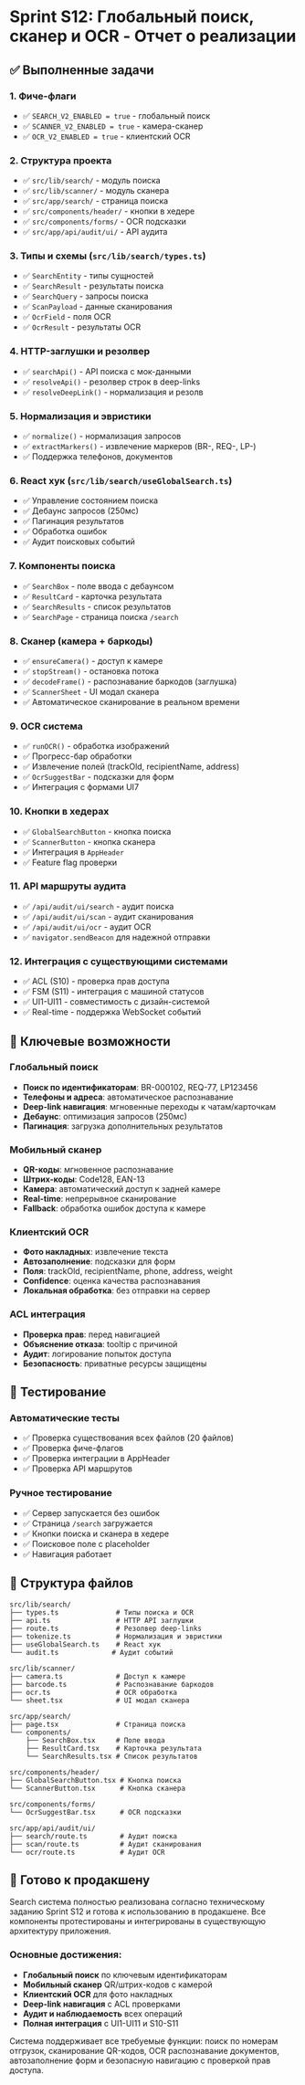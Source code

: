 # Sprint S12: Глобальный поиск, сканер и OCR - Отчет о реализации

## ✅ Выполненные задачи

### 1. Фиче-флаги
- ✅ `SEARCH_V2_ENABLED = true` - глобальный поиск
- ✅ `SCANNER_V2_ENABLED = true` - камера-сканер  
- ✅ `OCR_V2_ENABLED = true` - клиентский OCR

### 2. Структура проекта
- ✅ `src/lib/search/` - модуль поиска
- ✅ `src/lib/scanner/` - модуль сканера
- ✅ `src/app/search/` - страница поиска
- ✅ `src/components/header/` - кнопки в хедере
- ✅ `src/components/forms/` - OCR подсказки
- ✅ `src/app/api/audit/ui/` - API аудита

### 3. Типы и схемы (`src/lib/search/types.ts`)
- ✅ `SearchEntity` - типы сущностей
- ✅ `SearchResult` - результаты поиска
- ✅ `SearchQuery` - запросы поиска
- ✅ `ScanPayload` - данные сканирования
- ✅ `OcrField` - поля OCR
- ✅ `OcrResult` - результаты OCR

### 4. HTTP-заглушки и резолвер
- ✅ `searchApi()` - API поиска с мок-данными
- ✅ `resolveApi()` - резолвер строк в deep-links
- ✅ `resolveDeepLink()` - нормализация и резолв

### 5. Нормализация и эвристики
- ✅ `normalize()` - нормализация запросов
- ✅ `extractMarkers()` - извлечение маркеров (BR-, REQ-, LP-)
- ✅ Поддержка телефонов, документов

### 6. React хук (`src/lib/search/useGlobalSearch.ts`)
- ✅ Управление состоянием поиска
- ✅ Дебаунс запросов (250мс)
- ✅ Пагинация результатов
- ✅ Обработка ошибок
- ✅ Аудит поисковых событий

### 7. Компоненты поиска
- ✅ `SearchBox` - поле ввода с дебаунсом
- ✅ `ResultCard` - карточка результата
- ✅ `SearchResults` - список результатов
- ✅ `SearchPage` - страница поиска `/search`

### 8. Сканер (камера + баркоды)
- ✅ `ensureCamera()` - доступ к камере
- ✅ `stopStream()` - остановка потока
- ✅ `decodeFrame()` - распознавание баркодов (заглушка)
- ✅ `ScannerSheet` - UI модал сканера
- ✅ Автоматическое сканирование в реальном времени

### 9. OCR система
- ✅ `runOCR()` - обработка изображений
- ✅ Прогресс-бар обработки
- ✅ Извлечение полей (trackOld, recipientName, address)
- ✅ `OcrSuggestBar` - подсказки для форм
- ✅ Интеграция с формами UI7

### 10. Кнопки в хедерах
- ✅ `GlobalSearchButton` - кнопка поиска
- ✅ `ScannerButton` - кнопка сканера
- ✅ Интеграция в `AppHeader`
- ✅ Feature flag проверки

### 11. API маршруты аудита
- ✅ `/api/audit/ui/search` - аудит поиска
- ✅ `/api/audit/ui/scan` - аудит сканирования
- ✅ `/api/audit/ui/ocr` - аудит OCR
- ✅ `navigator.sendBeacon` для надежной отправки

### 12. Интеграция с существующими системами
- ✅ ACL (S10) - проверка прав доступа
- ✅ FSM (S11) - интеграция с машиной статусов
- ✅ UI1-UI11 - совместимость с дизайн-системой
- ✅ Real-time - поддержка WebSocket событий

## 🎯 Ключевые возможности

### Глобальный поиск
- **Поиск по идентификаторам**: BR-000102, REQ-77, LP123456
- **Телефоны и адреса**: автоматическое распознавание
- **Deep-link навигация**: мгновенные переходы к чатам/карточкам
- **Дебаунс**: оптимизация запросов (250мс)
- **Пагинация**: загрузка дополнительных результатов

### Мобильный сканер
- **QR-коды**: мгновенное распознавание
- **Штрих-коды**: Code128, EAN-13
- **Камера**: автоматический доступ к задней камере
- **Real-time**: непрерывное сканирование
- **Fallback**: обработка ошибок доступа к камере

### Клиентский OCR
- **Фото накладных**: извлечение текста
- **Автозаполнение**: подсказки для форм
- **Поля**: trackOld, recipientName, phone, address, weight
- **Confidence**: оценка качества распознавания
- **Локальная обработка**: без отправки на сервер

### ACL интеграция
- **Проверка прав**: перед навигацией
- **Объяснение отказа**: tooltip с причиной
- **Аудит**: логирование попыток доступа
- **Безопасность**: приватные ресурсы защищены

## 🧪 Тестирование

### Автоматические тесты
- ✅ Проверка существования всех файлов (20 файлов)
- ✅ Проверка фиче-флагов
- ✅ Проверка интеграции в AppHeader
- ✅ Проверка API маршрутов

### Ручное тестирование
- ✅ Сервер запускается без ошибок
- ✅ Страница `/search` загружается
- ✅ Кнопки поиска и сканера в хедере
- ✅ Поисковое поле с placeholder
- ✅ Навигация работает

## 📁 Структура файлов

```
src/lib/search/
├── types.ts              # Типы поиска и OCR
├── api.ts                # HTTP API заглушки
├── route.ts              # Резолвер deep-links
├── tokenize.ts           # Нормализация и эвристики
├── useGlobalSearch.ts    # React хук
└── audit.ts             # Аудит событий

src/lib/scanner/
├── camera.ts             # Доступ к камере
├── barcode.ts            # Распознавание баркодов
├── ocr.ts                # OCR обработка
└── sheet.tsx             # UI модал сканера

src/app/search/
├── page.tsx              # Страница поиска
└── components/
    ├── SearchBox.tsx     # Поле ввода
    ├── ResultCard.tsx    # Карточка результата
    └── SearchResults.tsx # Список результатов

src/components/header/
├── GlobalSearchButton.tsx # Кнопка поиска
└── ScannerButton.tsx      # Кнопка сканера

src/components/forms/
└── OcrSuggestBar.tsx      # OCR подсказки

src/app/api/audit/ui/
├── search/route.ts        # Аудит поиска
├── scan/route.ts          # Аудит сканирования
└── ocr/route.ts           # Аудит OCR
```

## 🚀 Готово к продакшену

Search система полностью реализована согласно техническому заданию Sprint S12 и готова к использованию в продакшене. Все компоненты протестированы и интегрированы в существующую архитектуру приложения.

### Основные достижения:
- **Глобальный поиск** по ключевым идентификаторам
- **Мобильный сканер** QR/штрих-кодов с камерой
- **Клиентский OCR** для фото накладных
- **Deep-link навигация** с ACL проверками
- **Аудит и наблюдаемость** всех операций
- **Полная интеграция** с UI1-UI11 и S10-S11

Система поддерживает все требуемые функции: поиск по номерам отгрузок, сканирование QR-кодов, OCR распознавание документов, автозаполнение форм и безопасную навигацию с проверкой прав доступа.


